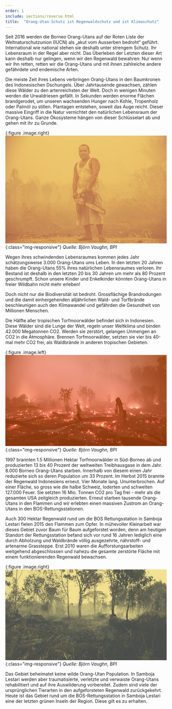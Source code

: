 ```yaml
---
order: 1
include: sections/reverse.html
title:  "Orang-Utan-Schutz ist Regenwaldschutz und ist Klimaschutz"
---
```

Seit 2016 werden die Borneo Orang-Utans auf der Roten Liste der Weltnaturschutzunion (IUCN) als „akut vom Ausserben bedroht“ geführt. 
International wie national stehen sie deshalb unter strengem Schutz. Ihr Lebensraum in der Regel aber nicht. Das Überleben der Letzten dieser Art kann deshalb nur gelingen, wenn wir den Regenwald bewahren: Nur wenn wir ihn retten, retten wir die Orang-Utans und mit ihnen zahlreiche andere gefährdete und endemische Arten.

Die meiste Zeit ihres Lebens verbringen Orang-Utans in den Baumkronen des Indonesischen Dschungels. Über Jahrtausende gewachsen, zählen diese Wälder zu den artenreichsten der Welt. Doch in wenigen Minuten werden die Urwaldriesen gefällt. In Sekunden werden enorme Flächen brandgerodet, um unseren wachsenden Hunger nach Kohle, Tropenholz oder Palmöl zu stillen. Plantagen entstehen, soweit das Auge reicht. Dieser massive Eingriff in die Natur vernichtet den natürlichen Lebensraum der Orang-Utans. Ganze Ökosysteme hängen von dieser Schlüsselart ab und gehen mit ihr zu Grunde. 

{:figure .image.right}
  ![image-title-here](assets/img/chainsaw.jpg){:class="img-responsive"}
  *Quelle: Björn Vaughn, BPI*

Wegen ihres schwindenden Lebensraumes kommen jedes Jahr schätzungsweise 3.000 Orang-Utans ums Leben. In den letzten 20 Jahren haben die Orang-Utans 55% ihres natürlichen Lebensraumes verloren. Ihr Bestand ist deshalb in den letzten 20 bis 30 Jahren um mehr als 80 Prozent geschrumpft. Schon unsere Kinder und Enkelkinder könnten Orang-Utans in freier Wildbahn nicht mehr erleben!


Doch nicht nur die Biodiversität ist bedroht. Grossflächige Brandrodungen und die damit einhergehenden alljährlichen Wald- und Torfbrände beschleunigen auch den Klimawandel und gefährden die Gesundheit von Millionen Menschen.

Die Hälfte aller tropischen Torfmoorwälder befindet sich in Indonesien. Diese Wälder sind die Lunge der Welt, regeln unser Weltklima und binden 42.000 Megatonnen CO2. Werden sie zerstört, gelangen Unmengen an CO2 in die Atmosphäre. Brennen Torfmoorwälder, setzten sie vier bis 40-mal mehr CO2 frei, als Waldbrände in anderen tropischen Gebieten. 

{:figure .image.left}
  ![image-title-here](assets/img/burnt-forest.jpg){:class="img-responsive"}
  *Quelle: Björn Vaughn, BPI*

1997 brannten 1.5 Millionen Hektar Torfmoorwälder in Süd-Borneo ab und produzierten 13 bis 40 Prozent der weltweiten Treibhausgase in dem Jahr. 8.000 Borneo Orang-Utans starben. Innerhalb von diesem einen Jahr reduzierte sich so deren Population um 33 Prozent. Im Herbst 2015 brannte der Regenwald Indonesiens erneut. Vier Monate lang. Ununterbrochen. Auf einer Fläche, so gross wie die halbe Schweiz, loderten und schwelten 127.000 Feuer. Sie setzten 16 Mio. Tonnen CO2 pro Tag frei - mehr als die gesamten USA zeitgleich produzierten. Erneut starben tausende Orang-Utans in den Flammen und wir erlebten einen massiven Zustrom an Orang-Utans in den BOS-Rettungsstationen.


Auch 300 Hektar Regenwald rund um die BOS Rettungsstation in Samboja Lestari fielen 2015 den Flammen zum Opfer. In mühevoller Kleinarbeit war dieses Gebiet zuvor Baum für Baum aufgeforstet worden, denn am heutigen Standort der Rettungsstation befand sich vor rund 16 Jahren lediglich eine durch Abholzung und Waldbrände völlig ausgezehrte, nährstoff- und artenarme Grassteppe. Erst 2010 waren die Aufforstungsarbeiten weitgehend abgeschlossen und nahezu die gesamte zerstörte Fläche mit einem funktionierenden Regenwald bewachsen. 

{:figure .image.right}
  ![image-title-here](assets/img/sl-fire.jpg){:class="img-responsive"}
  *Quelle: Björn Vaughn, BPI*
  
Das Gebiet beheimatet keine wilde Orang-Utan Population. In Samboja Lestari werden aber traumatisierte, verletzte und verwaiste Orang-Utans rehabilitiert und auf ihre Auswilderung vorbereitet. Zudem sind viele der ursprünglichen Tierarten in den aufgeforsteten Regenwald zurückgekehrt. Heute ist das Gebiet rund um die BOS-Rettungsstation in Samboja Lestari eine der letzten grünen Inseln der Region. Diese gilt es zu erhalten.
